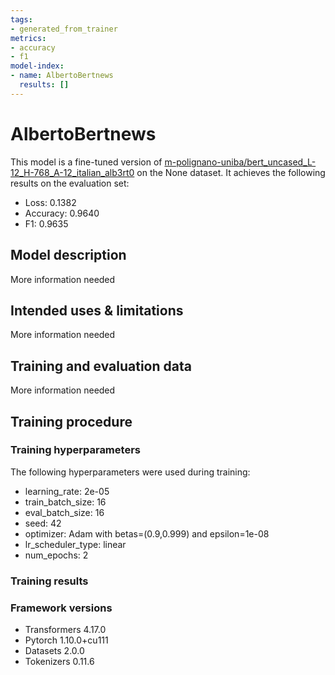 ```yaml
---
tags:
- generated_from_trainer
metrics:
- accuracy
- f1
model-index:
- name: AlbertoBertnews
  results: []
---
```


<!-- This model card has been generated automatically according to the information the Trainer had access to. You
should probably proofread and complete it, then remove this comment. -->

# AlbertoBertnews

This model is a fine-tuned version of [m-polignano-uniba/bert_uncased_L-12_H-768_A-12_italian_alb3rt0](https://huggingface.co/m-polignano-uniba/bert_uncased_L-12_H-768_A-12_italian_alb3rt0) on the None dataset.
It achieves the following results on the evaluation set:
- Loss: 0.1382
- Accuracy: 0.9640
- F1: 0.9635

## Model description

More information needed

## Intended uses & limitations

More information needed

## Training and evaluation data

More information needed

## Training procedure

### Training hyperparameters

The following hyperparameters were used during training:
- learning_rate: 2e-05
- train_batch_size: 16
- eval_batch_size: 16
- seed: 42
- optimizer: Adam with betas=(0.9,0.999) and epsilon=1e-08
- lr_scheduler_type: linear
- num_epochs: 2

### Training results



### Framework versions

- Transformers 4.17.0
- Pytorch 1.10.0+cu111
- Datasets 2.0.0
- Tokenizers 0.11.6
